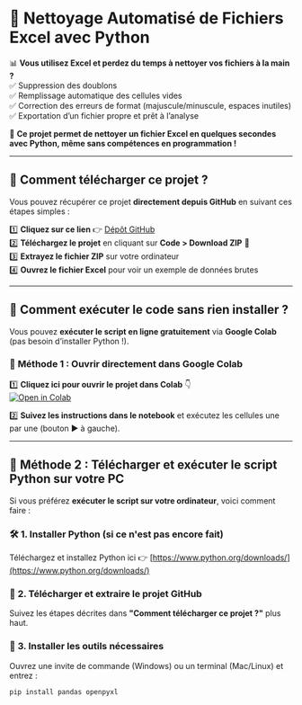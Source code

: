# 🧹 Nettoyage Automatisé de Fichiers Excel avec Python  

📊 **Vous utilisez Excel et perdez du temps à nettoyer vos fichiers à la main ?**  
✅ Suppression des doublons  
✅ Remplissage automatique des cellules vides  
✅ Correction des erreurs de format (majuscule/minuscule, espaces inutiles)  
✅ Exportation d’un fichier propre et prêt à l’analyse  

🎯 **Ce projet permet de nettoyer un fichier Excel en quelques secondes avec Python, même sans compétences en programmation !**  

---

## 📂 **Comment télécharger ce projet ?**  

Vous pouvez récupérer ce projet **directement depuis GitHub** en suivant ces étapes simples :  

1️⃣ **Cliquez sur ce lien** 👉 [Dépôt GitHub](https://github.com/Mcarre027/Data-Cleaning-Excel)  
2️⃣ **Téléchargez le projet** en cliquant sur **Code > Download ZIP** 📂  
3️⃣ **Extrayez le fichier ZIP** sur votre ordinateur  
4️⃣ **Ouvrez le fichier Excel** pour voir un exemple de données brutes  

---

## 🚀 **Comment exécuter le code sans rien installer ?**  

Vous pouvez **exécuter le script en ligne gratuitement** via **Google Colab** (pas besoin d’installer Python !).  

### 🔹 **Méthode 1 : Ouvrir directement dans Google Colab**
1️⃣ **Cliquez ici pour ouvrir le projet dans Colab** 👇  
[![Open in Colab](https://colab.research.google.com/assets/colab-badge.svg)](https://colab.research.google.com/github/Mcarre027/Data-Cleaning-Excel/blob/main/Nettoyage_fichier_Excell.ipynb)
  

2️⃣ **Suivez les instructions dans le notebook** et exécutez les cellules une par une (bouton ▶️ à gauche).  

---

## 📌 **Méthode 2 : Télécharger et exécuter le script Python sur votre PC**  

Si vous préférez **exécuter le script sur votre ordinateur**, voici comment faire :  

### 🛠 **1. Installer Python (si ce n'est pas encore fait)**
Téléchargez et installez Python ici 👉 [https://www.python.org/downloads/](https://www.python.org/downloads/)  

### 📂 **2. Télécharger et extraire le projet GitHub**
Suivez les étapes décrites dans **"Comment télécharger ce projet ?"** plus haut.  

### 🔽 **3. Installer les outils nécessaires**
Ouvrez une invite de commande (Windows) ou un terminal (Mac/Linux) et entrez :
```bash
pip install pandas openpyxl
